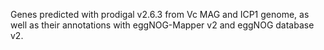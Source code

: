 Genes predicted with prodigal v2.6.3 from Vc MAG and ICP1 genome, as well as their annotations with eggNOG-Mapper v2 and eggNOG database v2.
